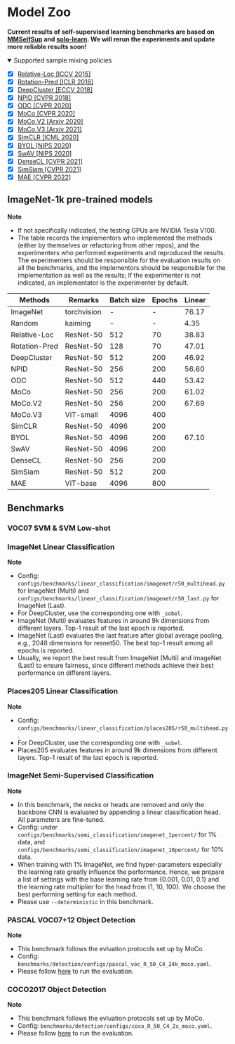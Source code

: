 # Model Zoo

**Current results of self-supervised learning benchmarks are based on [MMSelfSup](https://github.com/open-mmlab/mmselfsup) and [solo-learn](https://github.com/vturrisi/solo-learn). We will rerun the experiments and update more reliable results soon!**

<details open>
<summary>Supported sample mixing policies</summary>

- [x] [Relative-Loc [ICCV 2015]](https://arxiv.org/abs/1505.05192)
- [x] [Rotation-Pred [ICLR 2018]](https://arxiv.org/abs/1803.07728)
- [x] [DeepCluster [ECCV 2018]](https://arxiv.org/abs/1807.05520)
- [x] [NPID [CVPR 2018]](https://arxiv.org/abs/1805.01978)
- [x] [ODC [CVPR 2020]](https://arxiv.org/abs/2006.10645)
- [x] [MoCo [CVPR 2020]](https://arxiv.org/abs/1911.05722)
- [x] [MoCo.V2 [Arxiv 2020]](https://arxiv.org/abs/2003.04297)
- [x] [MoCo.V3 [Arxiv 2021]](https://arxiv.org/abs/2104.02057)
- [x] [SimCLR [ICML 2020]](https://arxiv.org/abs/2002.05709)
- [x] [BYOL [NIPS 2020]](https://arxiv.org/abs/2006.07733)
- [x] [SwAV [NIPS 2020]](https://arxiv.org/abs/2006.09882)
- [x] [DenseCL [CVPR 2021]](https://arxiv.org/abs/2011.09157)
- [x] [SimSiam [CVPR 2021]](https://arxiv.org/abs/2011.10566)
- [x] [MAE [CVPR 2022]](https://arxiv.org/abs/2111.06377)

</details>

## ImageNet-1k pre-trained models
**Note**
* If not specifically indicated, the testing GPUs are NVIDIA Tesla V100.
* The table records the implementors who implemented the methods (either by themselves or refactoring from other repos), and the experimenters who performed experiments and reproduced the results. The experimenters should be responsible for the evaluation results on all the benchmarks, and the implementors should be responsible for the implementation as well as the results; If the experimenter is not indicated, an implementator is the experimenter by default.

| Methods       | Remarks     | Batch size | Epochs | Linear |
|---------------|-------------|------------|--------|--------|
| ImageNet      | torchvision | -          | -      | 76.17  |
| Random        | kaiming     | -          | -      | 4.35   |
| Relative-Loc  | ResNet-50   | 512        | 70     | 38.83  |
| Rotation-Pred | ResNet-50   | 128        | 70     | 47.01  |
| DeepCluster   | ResNet-50   | 512        | 200    | 46.92  |
| NPID          | ResNet-50   | 256        | 200    | 56.60  |
| ODC           | ResNet-50   | 512        | 440    | 53.42  |
| MoCo          | ResNet-50   | 256        | 200    | 61.02  |
| MoCo.V2       | ResNet-50   | 256        | 200    | 67.69  |
| MoCo.V3       | ViT-small   | 4096       | 400    |        |
| SimCLR        | ResNet-50   | 4096       | 200    |        |
| BYOL          | ResNet-50   | 4096       | 200    | 67.10  |
| SwAV          | ResNet-50   | 4096       | 200    |        |
| DenseCL       | ResNet-50   | 256        | 200    |        |
| SimSiam       | ResNet-50   | 512        | 200    |        |
| MAE           | ViT-base    | 4096       | 800    |        |


## Benchmarks

### VOC07 SVM & SVM Low-shot


### ImageNet Linear Classification

**Note**
* Config: `configs/benchmarks/linear_classification/imagenet/r50_multihead.py` for ImageNet (Multi) and `configs/benchmarks/linear_classification/imagenet/r50_last.py` for ImageNet (Last).
* For DeepCluster, use the corresponding one with `_sobel`.
* ImageNet (Multi) evaluates features in around 9k dimensions from different layers. Top-1 result of the last epoch is reported.
* ImageNet (Last) evaluates the last feature after global average pooling, e.g., 2048 dimensions for resnet50. The best top-1 result among all epochs is reported.
* Usually, we report the best result from ImageNet (Multi) and ImageNet (Last) to ensure fairness, since different methods achieve their best performance on different layers.


### Places205 Linear Classification

**Note**
* Config: `configs/benchmarks/linear_classification/places205/r50_multihead.py`.
* For DeepCluster, use the corresponding one with `_sobel`.
* Places205 evaluates features in around 9k dimensions from different layers. Top-1 result of the last epoch is reported.


### ImageNet Semi-Supervised Classification

**Note**
* In this benchmark, the necks or heads are removed and only the backbone CNN is evaluated by appending a linear classification head. All parameters are fine-tuned.
* Config: under `configs/benchmarks/semi_classification/imagenet_1percent/` for 1% data, and `configs/benchmarks/semi_classification/imagenet_10percent/` for 10% data.
* When training with 1% ImageNet, we find hyper-parameters especially the learning rate greatly influence the performance. Hence, we prepare a list of settings with the base learning rate from \{0.001, 0.01, 0.1\} and the learning rate multiplier for the head from \{1, 10, 100\}. We choose the best performing setting for each method.
* Please use `--deterministic` in this benchmark.


### PASCAL VOC07+12 Object Detection

**Note**
* This benchmark follows the evluation protocols set up by MoCo.
* Config: `benchmarks/detection/configs/pascal_voc_R_50_C4_24k_moco.yaml`.
* Please follow [here](docs/en/get_started.md#voc0712--coco17-object-detection) to run the evaluation.


### COCO2017 Object Detection

**Note**
* This benchmark follows the evluation protocols set up by MoCo.
* Config: `benchmarks/detection/configs/coco_R_50_C4_2x_moco.yaml`.
* Please follow [here](docs/en/get_started.md#voc0712--coco17-object-detection) to run the evaluation.
